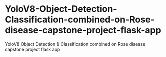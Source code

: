 # YoloV8-Object-Detection-Classification-combined-on-Rose-disease-capstone-project-flask-app
YoloV8 Object Detection &amp; Classification combined on Rose disease capstone project flask app
